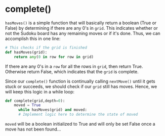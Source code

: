 # complete\(\)

`hasMoves()` is a simple function that will basically return a boolean \(True or False\) by determining if there are any 0's in `grid`. This indicates whether or not the Sudoku board has any remaining moves or if it's done. Thus, we can accomplish this in one line:

```python
# This checks if the grid is finished
def hasMoves(grid):
    return any(0 in row for row in grid)
```

If there are any 0's in a `row` for all the rows in `grid`, then return True. Otherwise return False, which indicates that the `grid` is complete.

Since our `complete()` function is continually calling `nextMove()` until it gets stuck or succeeds, we should check if our `grid` still has moves. Hence, we will keep this logic in a while loop:

```python
def complete(grid,depth=0):
    moved = True
      while hasMoves(grid) and moved:
      # Implement logic here to determine the state of moved
```

`moved` will be a boolean initialized to True and will only be set False once a move has not been found...

